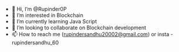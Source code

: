 - 👋 Hi, I’m @Rupinder0P
- 👀 I’m interested in Blockchain 
- 🌱 I’m currently learning Java Script
- 💞️ I’m looking to collaborate on Blockchain development
- 📫 How to reach me (rupindersandhu20002@gmail.com) or insta - rupindersandhu_60

<!---
Rupinder0P/Rupinder0P is a ✨ special ✨ repository because its `README.md` (this file) appears on your GitHub profile.
You can click the Preview link to take a look at your changes.
--->
